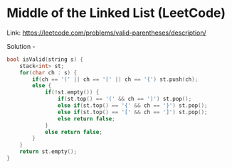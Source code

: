 # Middle of the Linked List (LeetCode)
Link: https://leetcode.com/problems/valid-parentheses/description/

Solution - 
```C++
bool isValid(string s) {
    stack<int> st;
    for(char ch : s) {
        if(ch == '(' || ch == '[' || ch == '{') st.push(ch);
        else {
            if(!st.empty()) {
                if(st.top() == '(' && ch == ')') st.pop();
                else if(st.top() == '{' && ch == '}') st.pop();
                else if(st.top() == '[' && ch == ']') st.pop();
                else return false;
            }
            else return false;
        }
    }
    return st.empty();
}
```
